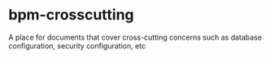 bpm-crosscutting
================

A place for documents that cover cross-cutting concerns such as database configuration, security configuration, etc
